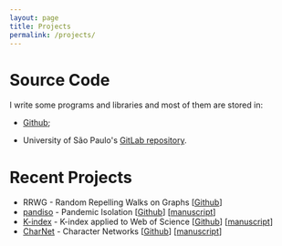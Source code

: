 ```yaml
---
layout: page
title: Projects
permalink: /projects/
---
```


# Source Code

I write some programs and libraries and most of them are stored in:

- [Github](https://github.com/ajholanda?tab=repositories);

- University of São Paulo's [GitLab repository](https://gitlab.uspdigital.usp.br/aholanda).

# Recent Projects

- RRWG - Random Repelling Walks on Graphs [[Github](https://github.com/ajholanda/rrwg)]
- [pandiso](https://ajholanda.github.io/pandiso.html) - Pandemic Isolation [[Github](https://github.com/ajholanda/pandiso)] [[manuscript](http://arxiv.org/abs/2109.11518)]
- [K-index](https://github.com/ajholanda/k-index/blob/master/k-index.pdf) - K-index applied to Web of Science [[Github](https://github.com/ajholanda/k-index)] [[manuscript](https://arxiv.org/abs/1910.02369)]
- [CharNet](/charnet/) - Character Networks [[Github](https://github.com/ajholanda/charnet)] [[manuscript](https://arxiv.org/abs/1704.08197)]
